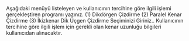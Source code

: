Aşağıdaki menüyü listeleyen ve kullanıcının tercihine göre ilgili işlemi gerçekleştiren programı yazınız.
(1) Dikdörgen Çizdirme
(2) Paralel Kenar Çizdirme
(3) İkizkenar Dik Üçgen Çizdirme
Seçiminizi Giriniz..
Kullanıcının tercihine göre ilgili işlem için gerekli olan kenar uzunluğu bilgileri kullanıcıdan alınacaktır.
